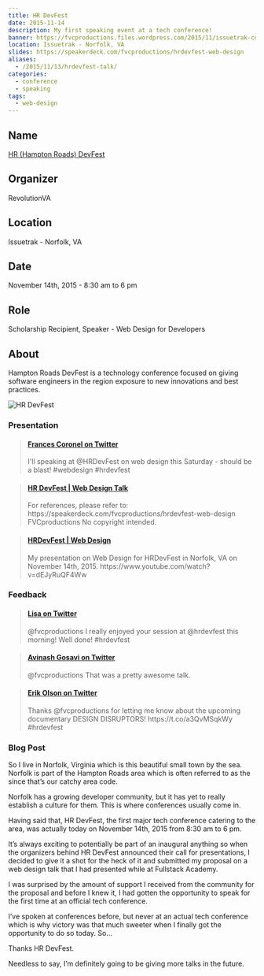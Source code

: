 ```yaml
---
title: HR DevFest
date: 2015-11-14
description: My first speaking event at a tech conference!
banner: https://fvcproductions.files.wordpress.com/2015/11/issuetrak-conference-00831.jpg
location: Issuetrak - Norfolk, VA
slides: https://speakerdeck.com/fvcproductions/hrdevfest-web-design
aliases:
  - /2015/11/13/hrdevfest-talk/
categories:
  - conference
  - speaking
tags:
  - web-design
---
```


## Name

[HR (Hampton Roads) DevFest](https://hrdevfest.org)

## Organizer

RevolutionVA

## Location

Issuetrak - Norfolk, VA

## Date

November 14th, 2015 - 8:30 am to 6 pm

## Role

Scholarship Recipient, Speaker - Web Design for Developers

## About

Hampton Roads DevFest is a technology conference focused on giving software engineers in the region exposure to new innovations and best practices.

![HR DevFest](https://fvcproductions.files.wordpress.com/2015/11/issuetrak-conference-00831.jpg)

### Presentation

<blockquote class="embedly-card"><h4><a href="https://twitter.com/fvcproductions/status/662647429737615360">Frances Coronel on Twitter</a></h4><p>I'll speaking at @HRDevFest on web design this Saturday - should be a blast! #webdesign #hrdevfest</p></blockquote>
<script async src="//cdn.embedly.com/widgets/platform.js" charset="UTF-8"></script>

<blockquote class="embedly-card"><h4><a href="https://www.youtube.com/watch?v=dEJyRuQF4Ww">HR DevFest | Web Design Talk</a></h4><p>For references, please refer to: https://speakerdeck.com/fvcproductions/hrdevfest-web-design FVCproductions No copyright intended.</p></blockquote>

<blockquote class="embedly-card"><h4><a href="https://speakerdeck.com/fvcproductions/hrdevfest-web-design">HRDevFest | Web Design</a></h4><p>My presentation on Web Design for HRDevFest in Norfolk, VA on November 14th, 2015. https://www.youtube.com/watch?v=dEJyRuQF4Ww</p></blockquote>

### Feedback

<blockquote class="embedly-card"><h4><a href="https://twitter.com/lisadenoia/status/665604693549170688">Lisa on Twitter</a></h4><p>@fvcproductions I really enjoyed your session at @hrdevfest this morning! Well done! #hrdevfest</p></blockquote>

<blockquote class="embedly-card"><h4><a href="https://twitter.com/aag1091/status/665554097798426624">Avinash Gosavi on Twitter</a></h4><p>@fvcproductions That was a pretty awesome talk.</p></blockquote>

<blockquote class="embedly-card"><h4><a href="https://twitter.com/erikpmp/status/665554118182703105">Erik Olson on Twitter</a></h4><p>Thanks @fvcproductions for letting me know about the upcoming documentary DESIGN DISRUPTORS! https://t.co/a3QvMSqkWy #hrdevfest</p></blockquote>

### Blog Post

So I live in Norfolk, Virginia which is this beautiful small town by the sea. Norfolk is part of the Hampton Roads area which is often referred to as the since that’s our catchy area code.

Norfolk has a growing developer community, but it has yet to really establish a culture for them. This is where conferences usually come in.

Having said that, HR DevFest, the first major tech conference catering to the area, was actually today on November 14th, 2015 from 8:30 am to 6 pm.

It’s always exciting to potentially be part of an inaugural anything so when the organizers behind HR DevFest announced their call for presentations, I decided to give it a shot for the heck of it and submitted my proposal on a web design talk that I had presented while at Fullstack Academy.

I was surprised by the amount of support I received from the community for the proposal and before I knew it, I had gotten the opportunity to speak for the first time at an official tech conference.

I’ve spoken at conferences before, but never at an actual tech conference which is why victory was that much sweeter when I finally got the opportunity to do so today. So...

Thanks HR DevFest.

Needless to say, I’m definitely going to be giving more talks in the future.
